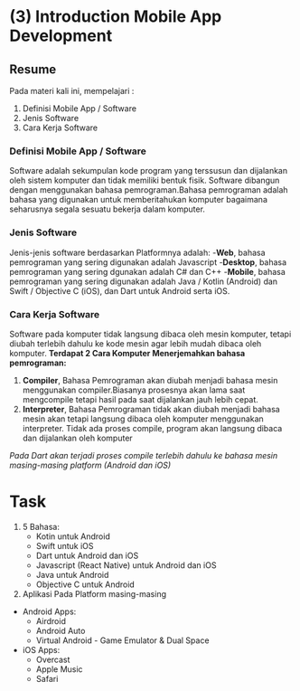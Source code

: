 # (3) Introduction Mobile App Development

## Resume

Pada materi kali ini, mempelajari :

1. Definisi Mobile App / Software
2. Jenis Software
3. Cara Kerja Software

### Definisi Mobile App / Software

Software adalah sekumpulan kode program yang terssusun dan dijalankan oleh sistem komputer dan tidak memiliki bentuk fisik.
Software dibangun dengan menggunakan bahasa pemrograman.Bahasa pemrograman adalah bahasa yang digunakan untuk memberitahukan komputer bagaimana seharusnya segala sesuatu bekerja dalam komputer.

### Jenis Software

Jenis-jenis software berdasarkan Platformnya adalah: -**Web**, bahasa pemrograman yang sering digunakan adalah Javascript -**Desktop**, bahasa pemrograman yang sering dgunakan adalah C# dan C++ -**Mobile**, bahasa pemrograman yang sering digunakan adalah Java / Kotlin (Android) dan Swift / Objective C (iOS), dan Dart untuk Android serta iOS.

### Cara Kerja Software

Software pada komputer tidak langsung dibaca oleh mesin komputer, tetapi diubah terlebih dahulu ke kode mesin agar lebih mudah dibaca oleh komputer.
**Terdapat 2 Cara Komputer Menerjemahkan bahasa pemrograman:**

1. **Compiler**, Bahasa Pemrograman akan diubah menjadi bahasa mesin menggunakan compiler.Biasanya prosesnya akan lama saat mengcompile tetapi hasil pada saat dijalankan jauh lebih cepat.
2. **Interpreter**, Bahasa Pemrograman tidak akan diubah menjadi bahasa mesin akan tetapi langsung dibaca oleh komputer menggunakan interpreter. Tidak ada proses compile, program akan langsung dibaca dan dijalankan oleh komputer

_Pada Dart akan terjadi proses compile terlebih dahulu ke bahasa mesin masing-masing platform (Android dan iOS)_

# Task

1. 5 Bahasa:
   - Kotin untuk Android
   - Swift untuk iOS
   - Dart untuk Android dan iOS
   - Javascript (React Native) untuk Android dan iOS
   - Java untuk Android
   - Objective C untuk Android
2. Aplikasi Pada Platform masing-masing

- Android Apps:
  - Airdroid
  - Android Auto
  - Virtual Android - Game Emulator & Dual Space
- iOS Apps:
  - Overcast
  - Apple Music
  - Safari
